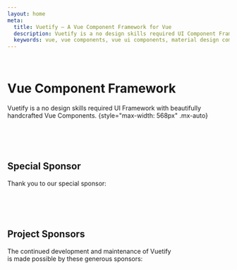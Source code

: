 ```yaml
---
layout: home
meta:
  title: Vuetify — A Vue Component Framework for Vue
  description: Vuetify is a no design skills required UI Component Framework for Vue. It provides you with all of the tools necessary to create beautiful content rich web applications.
  keywords: vue, vue components, vue ui components, material design components, vuetify, component framework, component library
---
```

<script setup>
  import HomeLogo from '@/components/home/Logo.vue'
  import HomeActionBtns from '@/components/home/ActionBtns.vue'
  import HomeSponsors from '@/components/home/Sponsors.vue'
  import SponsorCard from '@/components/sponsor/Card.vue'
</script>

<home-logo size="300px" />

<br>

# Vue Component Framework

Vuetify is a no design skills required UI Framework with beautifully handcrafted Vue Components.
{style="max-width: 568px" .mx-auto}

<br>

<home-action-btns />

<br>
<br>

## Special Sponsor

Thank you to our special sponsor:

<sponsor-card height="70" slug="teamwork" />

<br>
<br>
<br>

## Project Sponsors

The continued development and maintenance of Vuetify
<br>
is made possible by these generous sponsors:

<home-sponsors />
